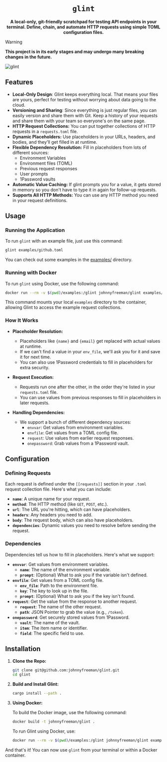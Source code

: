 <div align="center">
  <h1><code>glint</code></h1>

  <p><b>A local-only, git-friendly scratchpad for testing API endpoints in your terminal. Define, chain, and automate HTTP requests using simple TOML configuration files.</b></p>
</div>

> [!WARNING]
> **This project is in its early stages and may undergo many breaking changes in the future.**

![glint](https://github.com/user-attachments/assets/a6663c10-64a0-4e6f-ae4e-a3ac85fd2291)

## Features

- **Local-Only Design**: Glint keeps everything local. That means your files are yours, perfect for testing without worrying about data going to the cloud.
- **Versioning and Sharing**: Since everything is just regular files, you can easily version and share them with Git. Keep a history of your requests and share them with your team so everyone's on the same page.
- **HTTP Request Collections:** You can put together collections of HTTP requests in a `requests.toml` file.
- **Dynamic Placeholders:** Use placeholders in your URLs, headers, and bodies, and they'll get filled in at runtime.
- **Flexible Dependency Resolution:** Fill in placeholders from lots of different sources:
  - Environment Variables
  - Environment files (TOML)
  - Previous request responses
  - User prompts
  - 1Password vaults
- **Automatic Value Caching:** If glint prompts you for a value, it gets stored in memory so you don't have to type it in again for follow-up requests.
- **Supports All HTTP Methods:** You can use any HTTP method you need in your request definitions.

## Usage

### Running the Application

To run `glint` with an example file, just use this command:

```bash
glint examples/github.toml
```

You can check out some examples in the [examples/](examples/) directory.

### Running with Docker

To run `glint` using Docker, use the following command:

```bash
docker run --rm -v $(pwd)/examples:/glint johnnyfreeman/glint examples/github.toml
```

This command mounts your local `examples` directory to the container, allowing Glint to access the example request collections.

### How It Works

- **Placeholder Resolution:**

  - Placeholders like `{name}` and `{email}` get replaced with actual values at runtime.
  - If we can't find a value in your `env_file`, we'll ask you for it and save it for next time.
  - You can also use 1Password credentials to fill in placeholders for extra security.

- **Request Execution:**

  - Requests run one after the other, in the order they're listed in your `requests.toml` file.
  - You can use values from previous responses to fill in placeholders in later requests.

- **Handling Dependencies:**

  - We support a bunch of different dependency sources:
    - `envvar`: Get values from environment variables.
    - `envfile`: Get values from a TOML config file.
    - `request`: Use values from earlier request responses.
    - `onepassword`: Grab values from a 1Password vault.

## Configuration

### Defining Requests

Each request is defined under the `[[requests]]` section in your `.toml` request collection file. Here's what you can include:

- **`name`**: A unique name for your request.
- **`method`**: The HTTP method (like `GET`, `POST`, etc.).
- **`url`**: The URL you're hitting, which can have placeholders.
- **`headers`**: Any headers you need to add.
- **`body`**: The request body, which can also have placeholders.
- **`dependencies`**: Dynamic values you need to resolve before sending the request.

### Dependencies

Dependencies tell us how to fill in placeholders. Here's what we support:

- **`envvar`**: Get values from environment variables.
  - **`name`**: The name of the environment variable.
  - **`prompt`**: (Optional) What to ask you if the variable isn't defined.
- **`envfile`**: Get values from a TOML config file.
  - **`env_file`**: Path to the environment file.
  - **`key`**: The key to look up in the file.
  - **`prompt`**: (Optional) What to ask you if the key isn't found.
- **`request`**: Get the value from the response to another request.
  - **`request`**: The name of the other request.
  - **`path`**: JSON Pointer to grab the value (e.g., `/token`).
- **`onepassword`**: Get securely stored values from 1Password.
  - **`vault`**: The name of the vault.
  - **`item`**: The item name or identifier.
  - **`field`**: The specific field to use.

## Installation

1. **Clone the Repo:**

   ```bash
   git clone git@github.com:johnnyfreeman/glint.git
   cd glint
   ```

2. **Build and Install Glint:**

   ```bash
   cargo install --path .
   ```

3. **Using Docker:**

   To build the Docker image, use the following command:

   ```bash
   docker build -t johnnyfreeman/glint .
   ```

   To run Glint using Docker, use:

   ```bash
   docker run --rm -v $(pwd)/examples:/glint johnnyfreeman/glint examples/weather.toml
   ```

And that's it! You can now use `glint` from your terminal or within a Docker container.


